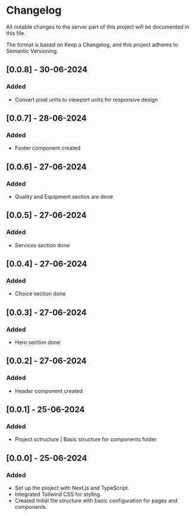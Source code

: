 # Changelog

All notable changes to the server part of this project will be documented in this file.

The format is based on Keep a Changelog, and this project adheres to Semantic Versioning.

## [0.0.8] - 30-06-2024
### Added
- Convert pixel units to viewport units for responsive design

## [0.0.7] - 28-06-2024
### Added
- Footer component created

## [0.0.6] - 27-06-2024
### Added
- Quality and Equipment sectios are done 

## [0.0.5] - 27-06-2024
### Added
- Services section done 

## [0.0.4] - 27-06-2024
### Added
- Choice section done

## [0.0.3] - 27-06-2024
### Added
- Hero section done

## [0.0.2] - 27-06-2024
### Added
- Header component created

## [0.0.1] - 25-06-2024
### Added
- Project sctructure | Basic structure for components folder

## [0.0.0] - 25-06-2024
### Added
- Set up the project with Next.js and TypeScript.
- Integrated Tailwind CSS for styling.
- Created initial file structure with basic configuration for pages and components.
